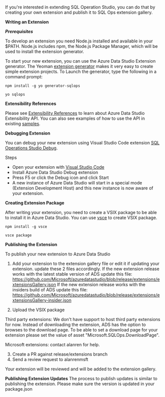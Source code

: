 If you're interested in extending SQL Operation Studio, you can do that by creating your own extension and publish it to SQL Ops extension gallery.

**Writing an Extension**

***Prerequisites***

To develop an extension you need Node.js installed and available in your $PATH. Node.js includes npm, the Node.js Package Manager, which will be used to install the extension generator.

To start your new extension, you can use the Azure Data Studio Extension generator. The Yeoman [extension generator](https://www.npmjs.com/package/generator-sqlops) makes it very easy to create simple extension projects. To Launch the generator, type the following in a command prompt:

`npm install -g yo generator-sqlops`

`yo sqlops`


**Extensibility References**

Please see [Extensibility References](https://github.com/Microsoft/azuredatastudio/wiki/Getting-started-with-Extensibility) to learn about Azure Data Studio Extensibility API. You can also see examples of how to use the API in existing [samples](https://github.com/Microsoft/azuredatastudio/tree/master/samples).


**Debugging Extension**

You can debug your new extension using Visual Studio Code extension [SQL Operations Studio Debug](https://github.com/kevcunnane/sqlops-debug).

Steps
- Open your extension with [Visual Studio Code](https://code.visualstudio.com/)
- Install Azure Data Studio Debug extension
- Press F5 or click the Debug icon and click Start
- A new instance of Azure Data Studio will start in a special mode (Extension Development Host) and this new instance is now aware of your extension.


**Creating Extension Package**

After writing your extension, you need to create a VSIX package to be able to install it in Azure Data Studio. You can use [vsce](https://github.com/Microsoft/vscode-vsce) to create VSIX package.

`npm install -g vsce`

`vsce package`


**Publishing the Extension**

To publish your new extension to Azure Data Studio
1. Add your extension to the extension gallery file or edit it if updating your extension. update these 2 files accordingly.
If the new extension release works with the latest stable version of ADS update this file: https://github.com/Microsoft/azuredatastudio/blob/release/extensions/extensionsGallery.json
If the new extension release works with the insiders build of ADS update this file:
https://github.com/Microsoft/azuredatastudio/blob/release/extensions/extensionsGallery-insider.json

2. Upload the VSIX package

Third party extensions:
We don't have support to host third party extensions for now. Instead of downloading the extension, ADS has the option to browses to the download page. To be able to set a download page for your extension please set the value of asset "Microsoft.SQLOps.DownloadPage".

Microsoft extensions:
contact alanren for help.

3. Create a PR against release/extensions branch
4. Send a review request to alanrenmsft

Your extension will be reviewed and will be added to the extension gallery.

**Publishing Extension Updates**
The process to publish updates is similar to publishing the extension. Please make sure the version is updated in your package.json

